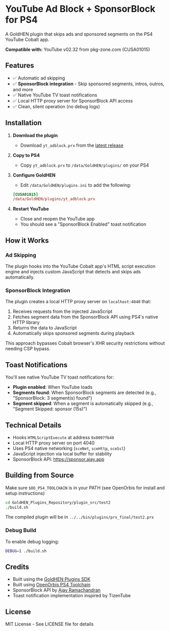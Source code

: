 # YouTube Ad Block + SponsorBlock for PS4

A GoldHEN plugin that skips ads and sponsored segments on the PS4 YouTube Cobalt app.

**Compatible with:** YouTube v02.32 from pkg-zone.com (CUSA01015)

## Features
- ✅ Automatic ad skipping
- ✅ **SponsorBlock integration** - Skip sponsored segments, intros, outros, and more
- ✅ Native YouTube TV toast notifications
- ✅ Local HTTP proxy server for SponsorBlock API access
- ✅ Clean, silent operation (no debug logs)

## Installation

1. **Download the plugin**
   - Download `yt_adblock.prx` from the [latest release](https://github.com/earthonion/yt_adskip_ps4/releases)

2. **Copy to PS4**
   - Copy `yt_adblock.prx` to `/data/GoldHEN/plugins/` on your PS4

3. **Configure GoldHEN**
   - Edit `/data/GoldHEN/plugins.ini` to add the following:
   ```ini
   [CUSA01015]
   /data/GoldHEN/plugins/yt_adblock.prx
   ```

4. **Restart YouTube**
   - Close and reopen the YouTube app
   - You should see a "SponsorBlock Enabled" toast notification

## How it Works

### Ad Skipping
The plugin hooks into the YouTube Cobalt app's HTML script execution engine and injects custom JavaScript that detects and skips ads automatically.

### SponsorBlock Integration
The plugin creates a local HTTP proxy server on `localhost:4040` that:
1. Receives requests from the injected JavaScript
2. Fetches segment data from the SponsorBlock API using PS4's native HTTP library
3. Returns the data to JavaScript
4. Automatically skips sponsored segments during playback

This approach bypasses Cobalt browser's XHR security restrictions without needing CSP bypass.

## Toast Notifications

You'll see native YouTube TV toast notifications for:
- **Plugin enabled**: When YouTube loads
- **Segments found**: When SponsorBlock segments are detected (e.g., "SponsorBlock: 3 segment(s) found")
- **Segment skipped**: When a segment is automatically skipped (e.g., "Segment Skipped: sponsor (15s)")

## Technical Details

- Hooks `HTMLScriptExecute` at address `0x0097fb40`
- Local HTTP proxy server on port 4040
- Uses PS4 native networking (`sceNet`, `sceHttp`, `sceSsl`)
- JavaScript injection via local buffer for stability
- SponsorBlock API: https://sponsor.ajay.app

## Building from Source

Make sure `$OO_PS4_TOOLCHAIN` is in your PATH (see OpenOrbis for install and setup instructions)

```bash
cd GoldHEN_Plugins_Repository/plugin_src/test2
./build.sh
```

The compiled plugin will be in `../../bin/plugins/prx_final/test2.prx`

### Debug Build

To enable debug logging:
```bash
DEBUG=1 ./build.sh
```

## Credits

- Built using the [GoldHEN Plugins SDK](https://github.com/GoldHEN/GoldHEN_Plugins_SDK)
- Built using [OpenOrbis PS4 Toolchain](https://github.com/OpenOrbis/OpenOrbis-PS4-Toolchain)
- SponsorBlock API by [Ajay Ramachandran](https://sponsor.ajay.app)
- Toast notification implementation inspired by TizenTube

## License

MIT License - See LICENSE file for details
